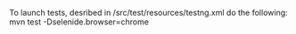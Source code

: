 To launch tests, desribed in /src/test/resources/testng.xml do the following:
mvn test -Dselenide.browser=chrome